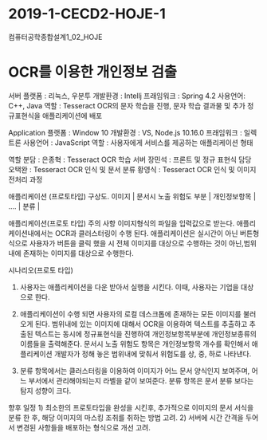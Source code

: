# 2019-1-CECD2-HOJE-1
컴퓨터공학종합설계1_02_HOJE

# OCR를 이용한 개인정보 검출

서버 플랫폼 : 리눅스, 우분투
개발환경 : Intellj
프래임워크 : Spring 4.2
사용언어: C++, Java
역할 : Tesseract OCR의 문자 학습을 진행, 문자 학습 결과물 및 추가 정규표현식을 애플리케이션에 배포

Application 플랫폼 : Window 10
개발환경 : VS, Node.js 10.16.0
프래임워크 : 일렉트론
사용언어 : JavaScript 
역할 : 사용자에게 서비스를 제공하는 애플리케이션 형태

역할 분담 :
	은종혁 : Tesseract OCR 학습 서버
	장민석 : 프론트 및 정규 표현식 담당
	오택완 : Tesseract OCR 인식 및 문서 분류
	황영식 : Tesseract OCR 인식 및 이미지 전처리 과정


애플리케이션 (프로토타입) 구상도.
  이미지 | 문서시 노출 위험도 부분 | 개인정보항목 | .... | 분류 |


애플리케이션(프로토 타입)
주의 사항
	이미지형식의 파일을 입력값으로 받는다.
	애플리케이션내에서는 OCR과 클러스터링이 수행 된다.
	애플리케이션은 실시간이 아닌 버튼형식으로 사용자가 버튼을 클릭 했을 시 전체 이미지를 대상으로 수행하는 것이 아닌,범위 내에 존재하는 이미지를 대상으로 수행한다.
	
시나리오(프로토 타입)
1) 사용자는 애플리케이션을 다운 받아서 실행을 시킨다. 이때, 사용자는 기업을 대상으로 한다.

2) 애플리케이션이 수행 되면 사용자의 로컬 데스크톱에 존재하는 모든 이미지를 불러 오게 된다. 범위내에 있는 이미지에 대해서 OCR을 이용하여 텍스트를 추출하고 추출된 텍스트는 동시에 정규표현식을 진행하여 개인정보항목부분에 개인정보종류의 이름들을 출력해준다. 문서시 노출 위험도 항목은 개인정보항목 개수를 확인해서 애플리케이션 개발자가 정해 놓은 범위내에 맞춰서 위험도를 상, 중, 하로 나타낸다.

4) 분류 항목에서는 클러스터링을 이용하여 이미지가 어느 문서 양식인지 보여주며, 어느 부서에서 관리해야되는지 라벨을 같이 보여준다. 분류 항목은 문서 분류 보다는 탐지 성향이 크다. 

향후 일정
	1) 최소한의 프로토타입을 완성을 시킨후, 추가적으로 이미지의 문서 서식을 분류 한 후, 해당 이미지의 마스킹 조취를 취하는 방법 고려. 
	2) 서버에 시간 간격을 두어서 변경된 사항들을 배포하는 형식으로 개선 고려.

